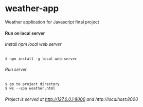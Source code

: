 # weather-app
Weather application for Javascript final project

#### Run on local server

###### Install npm local web server

```
$ npm install -g local-web-server
```

###### Run server

```
$ go to project directory
$ ws --spa weather.html
```
###### Project is served at http://127.0.0.1:8000 and http://localhost:8000
